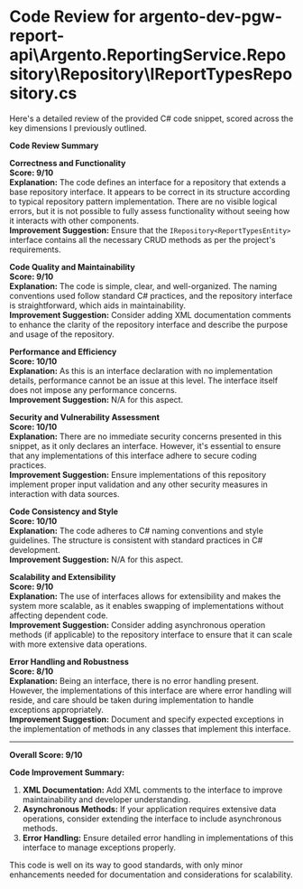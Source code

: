 # Code Review for argento-dev-pgw-report-api\Argento.ReportingService.Repository\Repository\IReportTypesRepository.cs

Here's a detailed review of the provided C# code snippet, scored across the key dimensions I previously outlined.

**Code Review Summary**

**Correctness and Functionality**  
**Score: 9/10**  
**Explanation:** The code defines an interface for a repository that extends a base repository interface. It appears to be correct in its structure according to typical repository pattern implementation. There are no visible logical errors, but it is not possible to fully assess functionality without seeing how it interacts with other components.  
**Improvement Suggestion:** Ensure that the `IRepository<ReportTypesEntity>` interface contains all the necessary CRUD methods as per the project's requirements.

**Code Quality and Maintainability**  
**Score: 9/10**  
**Explanation:** The code is simple, clear, and well-organized. The naming conventions used follow standard C# practices, and the repository interface is straightforward, which aids in maintainability.  
**Improvement Suggestion:** Consider adding XML documentation comments to enhance the clarity of the repository interface and describe the purpose and usage of the repository.

**Performance and Efficiency**  
**Score: 10/10**  
**Explanation:** As this is an interface declaration with no implementation details, performance cannot be an issue at this level. The interface itself does not impose any performance concerns.  
**Improvement Suggestion:** N/A for this aspect.

**Security and Vulnerability Assessment**  
**Score: 10/10**  
**Explanation:** There are no immediate security concerns presented in this snippet, as it only declares an interface. However, it's essential to ensure that any implementations of this interface adhere to secure coding practices.  
**Improvement Suggestion:** Ensure implementations of this repository implement proper input validation and any other security measures in interaction with data sources.

**Code Consistency and Style**  
**Score: 10/10**  
**Explanation:** The code adheres to C# naming conventions and style guidelines. The structure is consistent with standard practices in C# development.  
**Improvement Suggestion:** N/A for this aspect.

**Scalability and Extensibility**  
**Score: 9/10**  
**Explanation:** The use of interfaces allows for extensibility and makes the system more scalable, as it enables swapping of implementations without affecting dependent code.  
**Improvement Suggestion:** Consider adding asynchronous operation methods (if applicable) to the repository interface to ensure that it can scale with more extensive data operations.

**Error Handling and Robustness**  
**Score: 8/10**  
**Explanation:** Being an interface, there is no error handling present. However, the implementations of this interface are where error handling will reside, and care should be taken during implementation to handle exceptions appropriately.  
**Improvement Suggestion:** Document and specify expected exceptions in the implementation of methods in any classes that implement this interface.

________________________________________  

**Overall Score: 9/10**  

**Code Improvement Summary:**  
1. **XML Documentation:** Add XML comments to the interface to improve maintainability and developer understanding.
2. **Asynchronous Methods:** If your application requires extensive data operations, consider extending the interface to include asynchronous methods.
3. **Error Handling:** Ensure detailed error handling in implementations of this interface to manage exceptions properly.

This code is well on its way to good standards, with only minor enhancements needed for documentation and considerations for scalability.